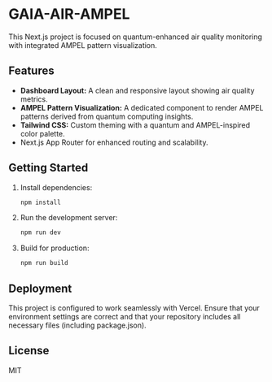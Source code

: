 
# GAIA-AIR-AMPEL

This Next.js project is focused on quantum-enhanced air quality monitoring with integrated AMPEL pattern visualization.

## Features

- **Dashboard Layout:** A clean and responsive layout showing air quality metrics.
- **AMPEL Pattern Visualization:** A dedicated component to render AMPEL patterns derived from quantum computing insights.
- **Tailwind CSS:** Custom theming with a quantum and AMPEL-inspired color palette.
- Next.js App Router for enhanced routing and scalability.

## Getting Started

1. Install dependencies:

   ```bash
   npm install
   ```

2. Run the development server:

   ```bash
   npm run dev
   ```

3. Build for production:

   ```bash
   npm run build
   ```

## Deployment

This project is configured to work seamlessly with Vercel. Ensure that your environment settings are correct and that your repository includes all necessary files (including package.json).

## License

MIT
